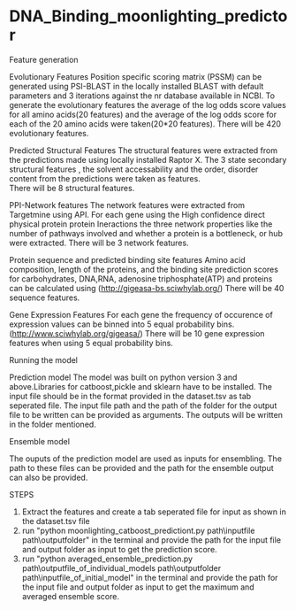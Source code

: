 # DNA_Binding_moonlighting_predictor
Feature generation

Evolutionary Features
Position specific scoring matrix (PSSM) can be generated using PSI-BLAST in the locally installed BLAST with default parameters and 3 iterations against the nr database available in NCBI.
To generate the evolutionary features the average  of the log odds score values for all amino acids(20 features) and the average of the log odds score for each of the 20 amino acids were taken(20*20 features). 
There will be 420 evolutionary features.

Predicted Structural Features
The structural features were extracted from the predictions made using locally installed Raptor X. 
The 3 state secondary structural features , the solvent accessability and the order, disorder content from the predictions were taken as features.  
There will be 8 structural features.

PPI-Network features
The network features were extracted from Targetmine using API.
For each gene using the High confidence direct physical protein protein Ineractions the three network properties like the number of pathways involved and whether a protein is a bottleneck, or hub were extracted.
There will be 3 network features.

Protein sequence and predicted binding site features
Amino acid composition, length of the proteins, and the binding site prediction scores for carbohydrates, DNA,RNA, adenosine triphosphate(ATP) and proteins can be calculated using (http://gigeasa-bs.sciwhylab.org/)
There will be 40 sequence features.

Gene Expression Features
For each gene the frequency of occurence of expression values can be binned into 5 equal probability bins.(http://www.sciwhylab.org/gigeasa/)
There will be 10 gene expression features when using 5 equal probability bins.


Running the model

Prediction model
The model was built on python version 3 and above.Libraries for catboost,pickle and sklearn have to be installed.
The input file should be in the format provided in the dataset.tsv
as tab seperated file. The input file path and the path of the folder for the output file to be written can be provided as arguments.
The outputs will be written in the folder mentioned.

Ensemble model

The ouputs of the prediction model are used as inputs for ensembling. The path to these files can be provided and the path for the ensemble output can also be provided.  

STEPS
1. Extract the features and create a tab seperated file for input as shown in the dataset.tsv file
2. run "python moonlighting_catboost_predictiont.py path\inputfile path\outputfolder" in the terminal and provide the path for the input file and output folder as input to get the prediction score.
3. run "python averaged_ensemble_prediction.py path\outputfile_of_individual_models path\outputfolder path\inputfile_of_initial_model" in the terminal and provide the path for the input file and output folder as input to get the maximum and averaged ensemble score.
